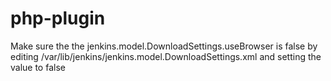 # php-plugin

Make sure the the jenkins.model.DownloadSettings.useBrowser is false by editing 
/var/lib/jenkins/jenkins.model.DownloadSettings.xml
and setting the value to false